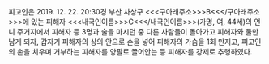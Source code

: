 피고인은 2019. 12. 22. 20:30경 부산 사상구 <<<구아래주소>>>B<<</구아래주소>>>에 있는 피해자 <<<내국인이름>>>C<<</내국인이름>>>(가명, 여, 44세)의 언니 주거지에서 피해자 등 3명과 술을 마시던 중 다른 사람들이 돌아가고 피해자와 둘만 남게 되자, 갑자기 피해자의 상의 안으로 손을 넣어 피해자의 가슴을 1회 만지고, 피고인의 손을 치우며 거부하는 피해자를 양팔로 끌어안는 등 피해자를 강제로 추행하였다.